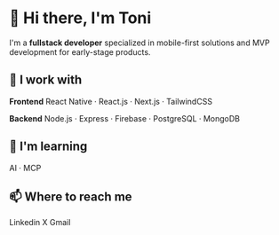 # 👋 Hi there, I'm Toni

I'm a **fullstack developer** specialized in mobile-first solutions and MVP development for early-stage products.

## 🧰 I work with

  **Frontend**
  React Native · React.js · Next.js · TailwindCSS  
  
  **Backend** 
  Node.js · Express · Firebase · PostgreSQL · MongoDB  

## 📖​ I'm learning
AI · MCP

## ​📫 Where to reach me
Linkedin
X
Gmail

